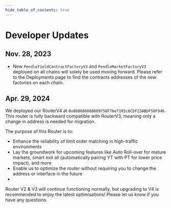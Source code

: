 ```yaml
---
hide_table_of_contents: true
---
```


# Developer Updates

## Nov. 28, 2023

* New `PendleYieldContractFactoryV3` and `PendleMarketFactoryV3` deployed on all chains will solely be used moving forward. Please refer to the Deployments page to find the contracts addresses of the new factories on each chain.


## Apr. 29, 2024

 We deployed our RouterV4 at `0x888888888889758F76e7103c6CbF23ABbF58F946`. This router is fully backward compatible with RouterV3, meaning only a change in address is needed for migration.

The purpose of this Router is to:
- Enhance the reliability of limit order matching in high-traffic environments
- Lay the groundwork for upcoming features like Auto Roll-over for mature markets, smart exit all (automatically pairing YT with PT for lower price impact), and more
- Enable us to optimize the router without requiring you to change the address or interface in the future
-
Router V2 & V3 will continue functioning normally, but upgrading to V4 is recommended to enjoy the latest optimisations!  Please let us know if you have any questions.